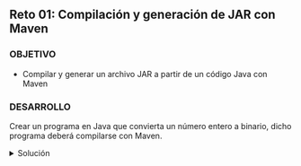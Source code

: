 ## Reto 01: Compilación y generación de JAR con Maven

### OBJETIVO

- Compilar y generar un archivo JAR a partir de un código Java con Maven

### DESARROLLO

Crear un programa en Java que convierta un número entero a binario, dicho programa deberá compilarse con Maven.

<details>
  <summary>Solución</summary>

  Afortunadamente Java cuenta con un método estático en la clase Integer que convierte un número entero en binario:

  ```java
  public class IntegerToBinary {
    public static void main(String [] args) {
      int number = 20;

      String binary = Integer.toBinaryString(number);

      System.out.println("El número entero " + number + " en binario es: " + binary);
    }
  }
  ```

  Por último, basados en el Ejemplo 02 y 03 podemos crear el siguiente archivo de Maven:

  ```xml
<?xml version="1.0" encoding="UTF-8"?>
<project xmlns="http://maven.apache.org/POM/4.0.0"
         xmlns:xsi="http://www.w3.org/2001/XMLSchema-instance"
         xsi:schemaLocation="http://maven.apache.org/POM/4.0.0 http://maven.apache.org/xsd/maven-4.0.0.xsd">
    <modelVersion>4.0.0</modelVersion>

    <groupId>org.example</groupId>
    <artifactId>reto01</artifactId>
    <version>1.0-SNAPSHOT</version>

    <properties>
        <maven.compiler.source>18</maven.compiler.source>
        <maven.compiler.target>18</maven.compiler.target>
        <project.build.sourceEncoding>UTF-8</project.build.sourceEncoding>
    </properties>

</project>
  ```

  Así al ejecutar el comando `mvn compile` generará el JAR correspondiente.
</details>